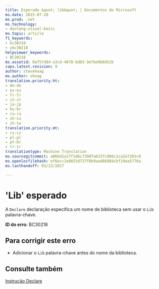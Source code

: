 ```yaml
---
title: Esperado &quot; lib&quot; | Documentos do Microsoft
ms.date: 2015-07-20
ms.prod: .net
ms.technology:
- devlang-visual-basic
ms.topic: article
f1_keywords:
- bc30218
- vbc30218
helpviewer_keywords:
- BC30218
ms.assetid: 0a757d84-a3c4-4878-bd65-9e7be0b8d52b
caps.latest.revision: 9
author: stevehoag
ms.author: shoag
translation.priority.ht:
- de-de
- es-es
- fr-fr
- it-it
- ja-jp
- ko-kr
- ru-ru
- zh-cn
- zh-tw
translation.priority.mt:
- cs-cz
- pl-pl
- pt-br
- tr-tr
translationtype: Machine Translation
ms.sourcegitcommit: a06bd2a17f1d6c7308fa6337c866c1ca2e7281c0
ms.openlocfilehash: ef6ecc2e8025d727f6b9aad66984cbf19ea5776a
ms.lasthandoff: 03/13/2017

---
```

# <a name="39lib39-expected"></a>'Lib' esperado
A `Declare` declaração especifica um nome de biblioteca sem usar o `Lib` palavra-chave.  
  
 **ID do erro:** BC30218  
  
## <a name="to-correct-this-error"></a>Para corrigir este erro  
  
-   Adicionar o `Lib` palavra-chave antes do nome da biblioteca.  
  
## <a name="see-also"></a>Consulte também  
 [Instrução Declare](../../visual-basic/language-reference/statements/declare-statement.md)
